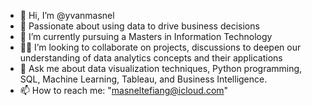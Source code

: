 - 👋 Hi, I’m @yvanmasnel
- 🔭 Passionate about using data to drive business decisions
- 🌱 I’m currently pursuing a Masters in Information Technology
- ✊🏾 I’m looking to collaborate on projects, discussions to deepen our understanding of data analytics concepts and their applications
- 💬 Ask me about data visualization techniques, Python programming, SQL, Machine Learning, Tableau, and Business Intelligence.
- 📫 How to reach me: "masneltefiang@icloud.com"


<!--
**masneltef/masneltef** is a ✨ _special_ ✨ repository because its `README.md` (this file) appears on your GitHub profile.

-->
